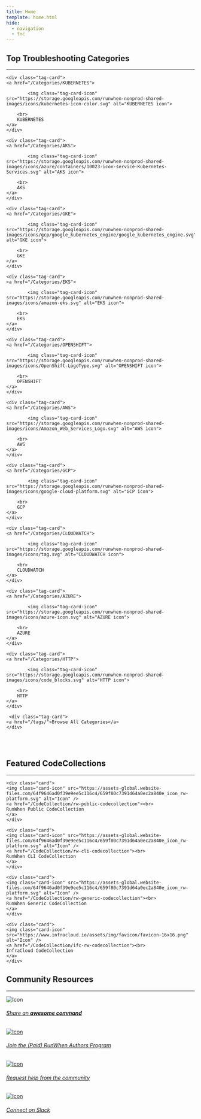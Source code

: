 ```yaml
---
title: Home
template: home.html
hide:
  - navigation
  - toc
---
```


<div class="md-grid">
  <h2>Top Troubleshooting Categories</h2><hr>

  <div class="tag-card-grid" markdown>
    
    <div class="tag-card">
    <a href="/Categories/KUBERNETES">
        
            <img class="tag-card-icon" src="https://storage.googleapis.com/runwhen-nonprod-shared-images/icons/kubernetes-icon-color.svg" alt="KUBERNETES icon">
        
        <br>
        KUBERNETES
    </a>
    </div>
    
    <div class="tag-card">
    <a href="/Categories/AKS">
        
            <img class="tag-card-icon" src="https://storage.googleapis.com/runwhen-nonprod-shared-images/icons/azure/containers/10023-icon-service-Kubernetes-Services.svg" alt="AKS icon">
        
        <br>
        AKS
    </a>
    </div>
    
    <div class="tag-card">
    <a href="/Categories/GKE">
        
            <img class="tag-card-icon" src="https://storage.googleapis.com/runwhen-nonprod-shared-images/icons/gcp/google_kubernetes_engine/google_kubernetes_engine.svg" alt="GKE icon">
        
        <br>
        GKE
    </a>
    </div>
    
    <div class="tag-card">
    <a href="/Categories/EKS">
        
            <img class="tag-card-icon" src="https://storage.googleapis.com/runwhen-nonprod-shared-images/icons/amazon-eks.svg" alt="EKS icon">
        
        <br>
        EKS
    </a>
    </div>
    
    <div class="tag-card">
    <a href="/Categories/OPENSHIFT">
        
            <img class="tag-card-icon" src="https://storage.googleapis.com/runwhen-nonprod-shared-images/icons/OpenShift-LogoType.svg" alt="OPENSHIFT icon">
        
        <br>
        OPENSHIFT
    </a>
    </div>
    
    <div class="tag-card">
    <a href="/Categories/AWS">
        
            <img class="tag-card-icon" src="https://storage.googleapis.com/runwhen-nonprod-shared-images/icons/Amazon_Web_Services_Logo.svg" alt="AWS icon">
        
        <br>
        AWS
    </a>
    </div>
    
    <div class="tag-card">
    <a href="/Categories/GCP">
        
            <img class="tag-card-icon" src="https://storage.googleapis.com/runwhen-nonprod-shared-images/icons/google-cloud-platform.svg" alt="GCP icon">
        
        <br>
        GCP
    </a>
    </div>
    
    <div class="tag-card">
    <a href="/Categories/CLOUDWATCH">
        
            <img class="tag-card-icon" src="https://storage.googleapis.com/runwhen-nonprod-shared-images/icons/tag.svg" alt="CLOUDWATCH icon">
        
        <br>
        CLOUDWATCH
    </a>
    </div>
    
    <div class="tag-card">
    <a href="/Categories/AZURE">
        
            <img class="tag-card-icon" src="https://storage.googleapis.com/runwhen-nonprod-shared-images/icons/azure-icon.svg" alt="AZURE icon">
        
        <br>
        AZURE
    </a>
    </div>
    
    <div class="tag-card">
    <a href="/Categories/HTTP">
        
            <img class="tag-card-icon" src="https://storage.googleapis.com/runwhen-nonprod-shared-images/icons/code_blocks.svg" alt="HTTP icon">
        
        <br>
        HTTP
    </a>
    </div>
    
     <div class="tag-card">
    <a href="/tags/">Browse All Categories</a>
    </div>
  </div>
</div>
<br><br>
<div class="home-column-container">

<div class="home-column">
  <h2> Featured CodeCollections </h2><hr>
  <div class="card-grid" markdown>
  
    <div class="card">
    <img class="card-icon" src="https://assets-global.website-files.com/64f9646ad0f39e9ee5c116c4/659f80c7391d64a0ec2a840e_icon_rw-platform.svg" alt="Icon" />
    <a href="/CodeCollection/rw-public-codecollection"><br>
    RunWhen Public CodeCollection
    </a>
    </div>
  
    <div class="card">
    <img class="card-icon" src="https://assets-global.website-files.com/64f9646ad0f39e9ee5c116c4/659f80c7391d64a0ec2a840e_icon_rw-platform.svg" alt="Icon" />
    <a href="/CodeCollection/rw-cli-codecollection"><br>
    RunWhen CLI CodeCollection
    </a>
    </div>
  
    <div class="card">
    <img class="card-icon" src="https://assets-global.website-files.com/64f9646ad0f39e9ee5c116c4/659f80c7391d64a0ec2a840e_icon_rw-platform.svg" alt="Icon" />
    <a href="/CodeCollection/rw-generic-codecollection"><br>
    RunWhen Generic CodeCollection
    </a>
    </div>
  
    <div class="card">
    <img class="card-icon" src="https://www.infracloud.io/assets/img/favicon/favicon-16x16.png" alt="Icon" />
    <a href="/CodeCollection/ifc-rw-codecollection"><br>
    InfraCloud CodeCollection
    </a>
    </div>
  
  </div>
</div>
<div class="home-column">
  <h2> Community Resources </h2><hr>

  <div class="card-grid" markdown>
    <div class="home-card">
        <img class="card-icon" src="https://storage.googleapis.com/runwhen-nonprod-shared-images/icons/share.svg" alt="Icon" />
      <h6 class="card-title">
      <a href="https://github.com/runwhen-contrib/runwhen-local/issues/new?assignees=stewartshea&labels=runwhen-local%2Cawesome-command-contribution&projects=&template=awesome-command-contribution.yaml&title=%5Bawesome-command-contribution%5D+" target="_blank">
      Share an <b>awesome command</b>
      </a>
    </div>
    <div class="home-card">
      <a href="https://docs.runwhen.com/public/v/runwhen-authors" target="_blank">
      <img class="card-icon" src="https://storage.googleapis.com/runwhen-nonprod-shared-images/icons/code_blocks.svg" alt="Icon" />
      <h6 class="card-title"> Join the (Paid) RunWhen Authors Program
      </a>
    </div>
    <div class="home-card">
        <a href="https://github.com/runwhen-contrib/runwhen-local/issues/new?assignees=stewartshea&labels=runwhen-local%2Cnew-command-request&projects=&template=commands-wanted.yaml&title=%5Bnew-command-request%5D+" target="_blank">
        <img class="card-icon" src="https://storage.googleapis.com/runwhen-nonprod-shared-images/icons/help_center.svg" alt="Icon" />
      <h6 class="card-title"> Request help from the community
      </a>
    </div> 
        <div class="home-card">
        <a href="https://runwhen.slack.com/join/shared_invite/zt-1l7t3tdzl-IzB8gXDsWtHkT8C5nufm2A#/shared-invite/email" target="_blank">
        <img class="card-icon" src="https://storage.googleapis.com/runwhen-nonprod-shared-images/icons/slack_black.svg" alt="Icon" />
      <h6 class="card-title"> Connect on Slack
      </a>
    </div> 
  </div>
</div>

</div>